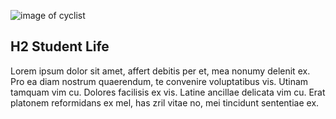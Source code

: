 ![image of cyclist](https://images.unsplash.com/photo-1543269865-cbf427effbad?ixlib=rb-1.2.1&ixid=eyJhcHBfaWQiOjEyMDd9&auto=format&fit=crop&w=1950&q=80)

## H2 Student Life 

Lorem ipsum dolor sit amet, affert debitis per et, mea nonumy delenit ex. Pro ea diam nostrum quaerendum, te convenire voluptatibus vis. Utinam tamquam vim cu. Dolores facilisis ex vis. Latine ancillae delicata vim cu. Erat platonem reformidans ex mel, has zril vitae no, mei tincidunt sententiae ex.

